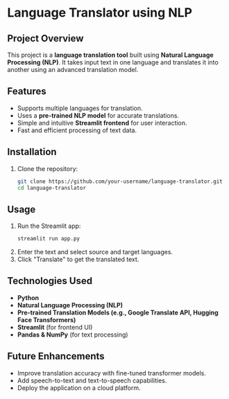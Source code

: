 # Language Translator using NLP

## Project Overview
This project is a **language translation tool** built using **Natural Language Processing (NLP)**. It takes input text in one language and translates it into another using an advanced translation model.

## Features
- Supports multiple languages for translation.
- Uses a **pre-trained NLP model** for accurate translations.
- Simple and intuitive **Streamlit frontend** for user interaction.
- Fast and efficient processing of text data.

## Installation
1. Clone the repository:
   ```bash
   git clone https://github.com/your-username/language-translator.git
   cd language-translator
   ```


## Usage
1. Run the Streamlit app:
   ```bash
   streamlit run app.py
   ```
2. Enter the text and select source and target languages.
3. Click "Translate" to get the translated text.

## Technologies Used
- **Python**
- **Natural Language Processing (NLP)**
- **Pre-trained Translation Models (e.g., Google Translate API, Hugging Face Transformers)**
- **Streamlit** (for frontend UI)
- **Pandas & NumPy** (for text processing)

## Future Enhancements
- Improve translation accuracy with fine-tuned transformer models.
- Add speech-to-text and text-to-speech capabilities.
- Deploy the application on a cloud platform.

